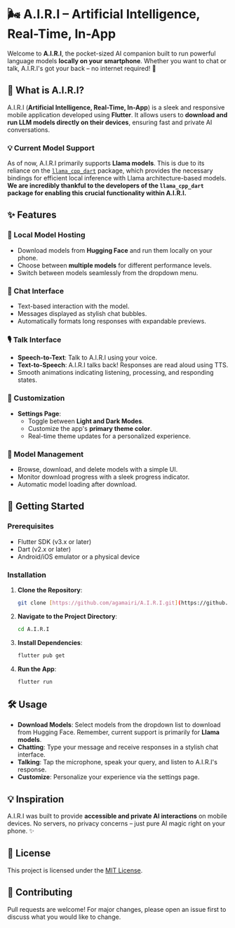 # 🌬️ A.I.R.I – Artificial Intelligence, Real-Time, In-App

Welcome to **A.I.R.I**, the pocket-sized AI companion built to run powerful language models **locally on your smartphone**. Whether you want to chat or talk, A.I.R.I's got your back – no internet required! 🚀

## 📱 What is A.I.R.I?
A.I.R.I (**Artificial Intelligence, Real-Time, In-App**) is a sleek and responsive mobile application developed using **Flutter**. It allows users to **download and run LLM models directly on their devices**, ensuring fast and private AI conversations.

### 💡 Current Model Support
As of now, A.I.R.I primarily supports **Llama models**. This is due to its reliance on the [`llama_cpp_dart`](https://pub.dev/packages/llama_cpp_dart) package, which provides the necessary bindings for efficient local inference with Llama architecture-based models. **We are incredibly thankful to the developers of the `llama_cpp_dart` package for enabling this crucial functionality within A.I.R.I.**

## ✨ Features
### 🤖 Local Model Hosting
- Download models from **Hugging Face** and run them locally on your phone.
- Choose between **multiple models** for different performance levels.
- Switch between models seamlessly from the dropdown menu.

### 💬 Chat Interface
- Text-based interaction with the model.
- Messages displayed as stylish chat bubbles.
- Automatically formats long responses with expandable previews.

### 🎙️ Talk Interface
- **Speech-to-Text**: Talk to A.I.R.I using your voice.
- **Text-to-Speech**: A.I.R.I talks back! Responses are read aloud using TTS.
- Smooth animations indicating listening, processing, and responding states.

### 🎨 Customization
- **Settings Page**:
  - Toggle between **Light and Dark Modes**.
  - Customize the app's **primary theme color**.
  - Real-time theme updates for a personalized experience.

### 📂 Model Management
- Browse, download, and delete models with a simple UI.
- Monitor download progress with a sleek progress indicator.
- Automatic model loading after download.

## 🚀 Getting Started
### Prerequisites
- Flutter SDK (v3.x or later)
- Dart (v2.x or later)
- Android/iOS emulator or a physical device

### Installation
1.  **Clone the Repository**:
    ```bash
    git clone [https://github.com/agamairi/A.I.R.I.git](https://github.com/agamairi/A.I.R.I.git)
    ```
2.  **Navigate to the Project Directory**:
    ```bash
    cd A.I.R.I
    ```
3.  **Install Dependencies**:
    ```bash
    flutter pub get
    ```
4.  **Run the App**:
    ```bash
    flutter run
    ```

## 🛠️ Usage
-   **Download Models**: Select models from the dropdown list to download from Hugging Face. Remember, current support is primarily for **Llama models**.
-   **Chatting**: Type your message and receive responses in a stylish chat interface.
-   **Talking**: Tap the microphone, speak your query, and listen to A.I.R.I's response.
-   **Customize**: Personalize your experience via the settings page.

## 💡 Inspiration
A.I.R.I was built to provide **accessible and private AI interactions** on mobile devices. No servers, no privacy concerns – just pure AI magic right on your phone. ✨

## 📄 License
This project is licensed under the [MIT License](LICENSE).

## 🤝 Contributing
Pull requests are welcome! For major changes, please open an issue first to discuss what you would like to change.
